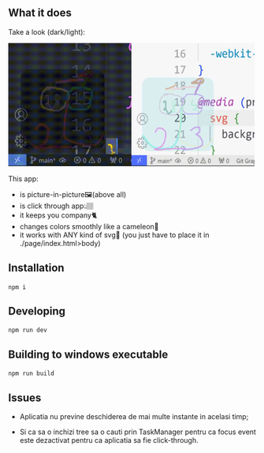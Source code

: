﻿## What it does

Take a look (dark/light):

<img src="./demodark.gif" width="250" height="250"/><img src="./demolight.gif" width="250" height="250"/>

This app: 
  - is picture-in-picture🖼️(above all) 
  - is click through app👆🏽
  - it keeps you company🐈
  - changes colors smoothly like a cameleon🦎
  - it works with ANY kind of svg👾 (you just have to place it in ./page/index.html>body) 


## Installation

```console
npm i
```

## Developing

```console
npm run dev
```

## Building to windows executable

```console
npm run build
```

## Issues

- Aplicatia nu previne deschiderea de mai multe instante in acelasi timp;

- Si ca sa o inchizi tree sa o cauti prin TaskManager pentru ca focus event este dezactivat pentru ca aplicatia sa fie click-through.
